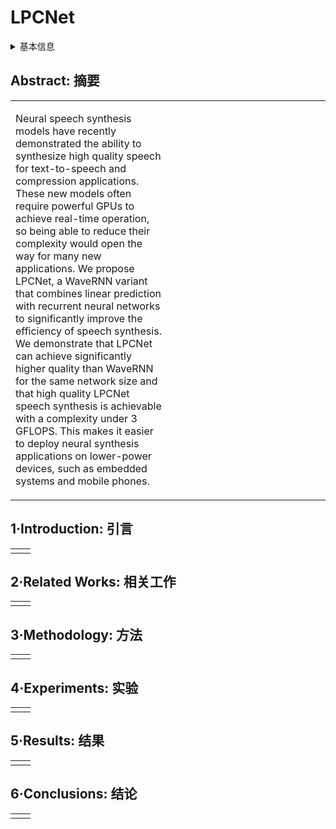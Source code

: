 # LPCNet

<details>
<summary>基本信息</summary>

- 标题: "LPCNet: Improving Neural Speech Synthesis Through Linear Prediction"
- 作者:
  - 01 Jean-Marc Valin (Mozilla)
  - 02 Jan Skoglund (Google LLC)
- 链接:
  - [ArXiv](https://arxiv.org/abs/1810.11846)
  - [Publication](https://doi.org/10.1109/ICASSP.2019.8682804)
  - [Github]
  - [Demo]
- 文件:
  - [ArXiv](_PDF/1810.11846v2__LPCNet__Improving_Neural_Speech_Synthesis_through_Linear_Prediction.pdf)
  - [Publication](_PDF/1810.11846p0__LPCNet__ICASSP2019.pdf)

</details>

## Abstract: 摘要

<table><tr><td width="50%">

Neural speech synthesis models have recently demonstrated the ability to synthesize high quality speech for text-to-speech and compression applications.
These new models often require powerful GPUs to achieve real-time operation, so being able to reduce their complexity would open the way for many new applications.
We propose LPCNet, a WaveRNN variant that combines linear prediction with recurrent neural networks to significantly improve the efficiency of speech synthesis.
We demonstrate that LPCNet can achieve significantly higher quality than WaveRNN for the same network size and that high quality LPCNet speech synthesis is achievable with a complexity under 3 GFLOPS.
This makes it easier to deploy neural synthesis applications on lower-power devices, such as embedded systems and mobile phones.

</td><td>

</td></tr></table>

## 1·Introduction: 引言

<table><tr><td width="50%">

</td><td>

</td></tr></table>

## 2·Related Works: 相关工作

<table><tr><td width="50%">

</td><td>

</td></tr></table>

## 3·Methodology: 方法

<table><tr><td width="50%">

</td><td>

</td></tr></table>

## 4·Experiments: 实验

<table><tr><td width="50%">

</td><td>

</td></tr></table>

## 5·Results: 结果

<table><tr><td width="50%">

</td><td>

</td></tr></table>

## 6·Conclusions: 结论

<table><tr><td width="50%">

</td><td>

</td></tr></table>
